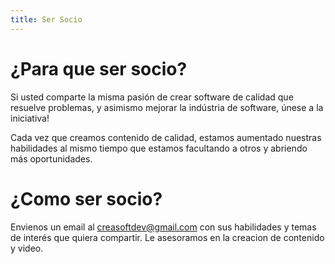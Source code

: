 ```yaml
---
title: Ser Socio
---
```


# ¿Para que ser socio?
Si usted comparte la misma pasión de crear software de calidad que resuelve problemas, y asimismo 
mejorar la indústria de software, únese a la iniciativa!

Cada vez que creamos contenido de calidad, estamos aumentado nuestras habilidades al mismo tiempo
que estamos facultando a otros y abriendo más oportunidades.


# ¿Como ser socio?
Envienos un email al creasoftdev@gmail.com con sus habilidades y temas de interés que quiera compartir.
Le asesoramos en la creacion de contenido y video.